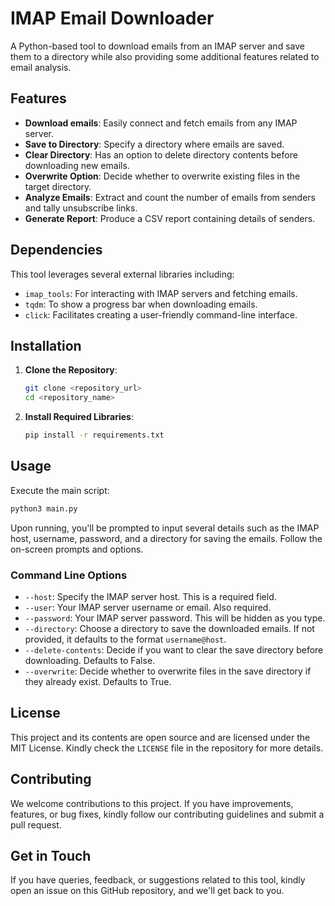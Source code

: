 # IMAP Email Downloader

A Python-based tool to download emails from an IMAP server and save them to a directory while also providing some additional features related to email analysis.

## Features

- **Download emails**: Easily connect and fetch emails from any IMAP server.
- **Save to Directory**: Specify a directory where emails are saved.
- **Clear Directory**: Has an option to delete directory contents before downloading new emails.
- **Overwrite Option**: Decide whether to overwrite existing files in the target directory.
- **Analyze Emails**: Extract and count the number of emails from senders and tally unsubscribe links.
- **Generate Report**: Produce a CSV report containing details of senders.

## Dependencies

This tool leverages several external libraries including:

- `imap_tools`: For interacting with IMAP servers and fetching emails.
- `tqdm`: To show a progress bar when downloading emails.
- `click`: Facilitates creating a user-friendly command-line interface.

## Installation

1. **Clone the Repository**:
   ```bash
   git clone <repository_url>
   cd <repository_name>
   ```

2. **Install Required Libraries**:
   ```bash
   pip install -r requirements.txt
   ```

## Usage

Execute the main script:

```bash
python3 main.py
```

Upon running, you'll be prompted to input several details such as the IMAP host, username, password, and a directory for saving the emails. Follow the on-screen prompts and options.

### Command Line Options

- `--host`: Specify the IMAP server host. This is a required field.
- `--user`: Your IMAP server username or email. Also required.
- `--password`: Your IMAP server password. This will be hidden as you type.
- `--directory`: Choose a directory to save the downloaded emails. If not provided, it defaults to the format `username@host`.
- `--delete-contents`: Decide if you want to clear the save directory before downloading. Defaults to False.
- `--overwrite`: Decide whether to overwrite files in the save directory if they already exist. Defaults to True.

## License

This project and its contents are open source and are licensed under the MIT License. Kindly check the `LICENSE` file in the repository for more details.

## Contributing

We welcome contributions to this project. If you have improvements, features, or bug fixes, kindly follow our contributing guidelines and submit a pull request.

## Get in Touch

If you have queries, feedback, or suggestions related to this tool, kindly open an issue on this GitHub repository, and we'll get back to you.

